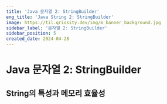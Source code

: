 ```yaml
---
title: 'Java 문자열 2: StringBuilder'
eng_title: 'Java String 2: StringBuilder'
image: https://til.qriosity.dev/img/m_banner_background.jpg
sidebar_label: '문자열 2: StringBuilder'
sidebar_position: 5
created_date: 2024-04-28
---
```


# Java 문자열 2: StringBuilder

## String의 특성과 메모리 효율성


